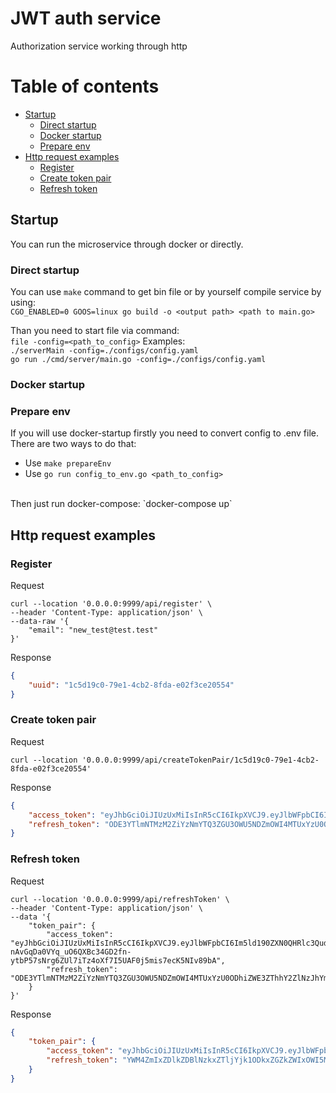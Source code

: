 # JWT auth service

Authorization service working through http

# Table of contents

- [Startup](#startup)
    - [Direct startup](#direct-startup)
    - [Docker startup](#docker-startup)
    - [Prepare env](#prepare-env)
- [Http request examples](#http-request-examples)
    - [Register](#Register)
    - [Create token pair](#create-token-pair)
    - [Refresh token](#refresh-token)

## Startup

You can run the microservice through docker or directly.

### Direct startup

You can use `make` command to get bin file or by yourself compile service by using:</br>
`CGO_ENABLED=0 GOOS=linux go build -o <output path> <path to main.go>`

Than you need to start file via command:</br>
`file -config=<path_to_config>`
Examples:</br>
`./serverMain -config=./configs/config.yaml`</br>
`go run ./cmd/server/main.go -config=./configs/config.yaml`

### Docker startup

### Prepare env
If you will use docker-startup firstly you need to convert config to .env file.
There are two ways to do that:
- Use `make prepareEnv`
- Use `go run config_to_env.go <path_to_config>`

</br>
Then just run docker-compose: `docker-compose up`

## Http request examples

### Register

Request

```curl
curl --location '0.0.0.0:9999/api/register' \
--header 'Content-Type: application/json' \
--data-raw '{
    "email": "new_test@test.test"
}'
```

Response

```json
{
    "uuid": "1c5d19c0-79e1-4cb2-8fda-e02f3ce20554"
}
```

### Create token pair

Request

```curl
curl --location '0.0.0.0:9999/api/createTokenPair/1c5d19c0-79e1-4cb2-8fda-e02f3ce20554'
```

Response

```json
{
    "access_token": "eyJhbGciOiJIUzUxMiIsInR5cCI6IkpXVCJ9.eyJlbWFpbCI6Im5ld190ZXN0QHRlc3QudGVzdCIsImV4cCI6MTcwOTExNDQ5OSwidXVpZCI6IjFjNWQxOWMwLTc5ZTEtNGNiMi04ZmRhLWUwMmYzY2UyMDU1NCJ9.wKyAothxPjJH-nAvGqDa0VYq_uO6QXBc34GD2fn-ytbP57sNrg6ZUl7iTz4oXf7I5UAF0j5mis7ecK5NIv89bA",
    "refresh_token": "ODE3YTlmNTMzM2ZiYzNmYTQ3ZGU3OWU5NDZmOWI4MTUxYzU0ODhiZWE3ZThhY2ZlNzJhYmRlNDMzMjg5ZTRlNw=="
}
```

### Refresh token

Request

```curl
curl --location '0.0.0.0:9999/api/refreshToken' \
--header 'Content-Type: application/json' \
--data '{
    "token_pair": {
        "access_token": "eyJhbGciOiJIUzUxMiIsInR5cCI6IkpXVCJ9.eyJlbWFpbCI6Im5ld190ZXN0QHRlc3QudGVzdCIsImV4cCI6MTcwOTExNDQ5OSwidXVpZCI6IjFjNWQxOWMwLTc5ZTEtNGNiMi04ZmRhLWUwMmYzY2UyMDU1NCJ9.wKyAothxPjJH-nAvGqDa0VYq_uO6QXBc34GD2fn-ytbP57sNrg6ZUl7iTz4oXf7I5UAF0j5mis7ecK5NIv89bA",
        "refresh_token": "ODE3YTlmNTMzM2ZiYzNmYTQ3ZGU3OWU5NDZmOWI4MTUxYzU0ODhiZWE3ZThhY2ZlNzJhYmRlNDMzMjg5ZTRlNw=="
    }
}'
```

Response

```json
{
    "token_pair": {
        "access_token": "eyJhbGciOiJIUzUxMiIsInR5cCI6IkpXVCJ9.eyJlbWFpbCI6Im5ld190ZXN0QHRlc3QudGVzdCIsImV4cCI6MTcwOTExNDU0OSwidXVpZCI6IjFjNWQxOWMwLTc5ZTEtNGNiMi04ZmRhLWUwMmYzY2UyMDU1NCJ9.RU6Bznxp93lEE3fWO9bGjG5pCemrVg3QetyZUD_lvga5IgfihgqnLEQndaP_lH_n5gjUzZk5cpPwxifO326x8w",
        "refresh_token": "YWM4ZmIxZDlkZDBlNzkxZTljYjk1ODkxZGZkZWIxOWI5MWJkYWQ5YWI3NzM3ZTczZDlhZWVlODI4ZmQ0OWZlYw=="
    }
}
```